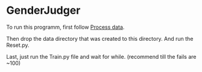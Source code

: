 # GenderJudger

To run this programm, first follow [Process data](github.com/caleb7023/GenderJudger/tree/ProcessJPGFile).

Then drop the data directory that was created to this directory.
And run the Reset.py.

Last, just run the Train.py file and wait for while. (recommend till the fails are ~100)